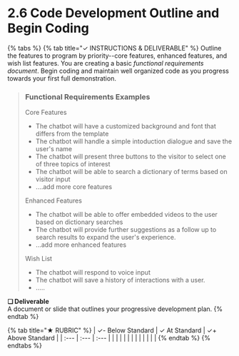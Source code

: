 # 2.6 Code Development Outline and Begin Coding

{% tabs %}
{% tab title="✓  INSTRUCTIONS & DELIVERABLE" %}
Outline the features to program by priority--core features, enhanced features, and wish list features. You are creating a basic _functional requirements document_. Begin coding and maintain well organized code as you progress towards your first full demonstration.

> ### Functional Requirements Examples
>
> Core Features  
> - The chatbot will have a customized background and font that differs from the template  
> - The chatbot will handle a simple intoduction dialogue and save the user's name  
> - The chatbot will present three buttons to the visitor to select one of three topics of interest  
> - The chatbot will be able to search a dictionary of terms based on visitor input  
> - ....add more core features  
>   
> Enhanced Features  
> - The chatbot will be able to offer embedded videos to the user based on dictionary searches  
> - The chatbot will provide further suggestions as a follow up to search results to expand the user's experience.  
> - ...add more enhanced features  
>   
> Wish List  
> - The chatbot will respond to voice input  
> - The chatbot will save a history of interactions with a user.  
> - .....

**❏ Deliverable**  
A document or slide that outlines your progressive development plan.
{% endtab %}

{% tab title="★  RUBRIC" %}
| ✓- Below Standard | ✓ At Standard | ✓+ Above Standard |
| :--- | :--- | :--- |
|  |  |  |
|  |  |  |
|  |  |  |
{% endtab %}
{% endtabs %}

